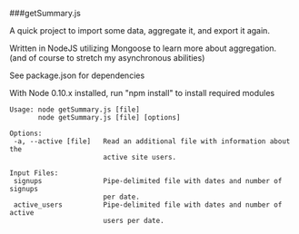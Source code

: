 ###getSummary.js

A quick project to import some data, aggregate it, and export it again.


Written in NodeJS utilizing Mongoose to learn more about aggregation.  
(and of course to stretch my asynchronous abilities)


See package.json for dependencies

With Node 0.10.x installed, run "npm install" to install required modules



    Usage: node getSummary.js [file]
           node getSummary.js [file] [options]
 
    Options:
     -a, --active [file]   Read an additional file with information about the 
                           active site users.
 
    Input Files:
     signups               Pipe-delimited file with dates and number of signups
                           per date.
     active_users          Pipe-delimited file with dates and number of active
                           users per date.

